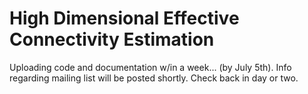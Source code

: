High Dimensional Effective Connectivity Estimation
===
Uploading code and documentation w/in a week... (by July 5th). Info regarding mailing list will be posted shortly. Check back in day or two.
